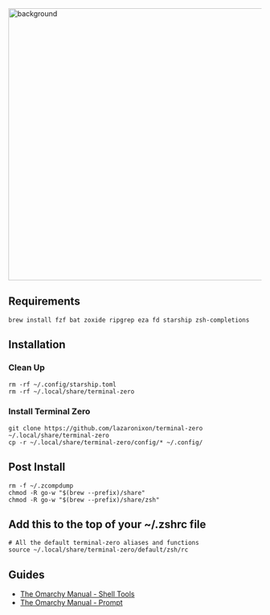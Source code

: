 <img width="960" height="540" alt="background" src="https://github.com/user-attachments/assets/35012f6c-5507-4fb5-b893-080585bc0362" />

## Requirements

```
brew install fzf bat zoxide ripgrep eza fd starship zsh-completions
```

## Installation

### Clean Up

```
rm -rf ~/.config/starship.toml
rm -rf ~/.local/share/terminal-zero
```

### Install Terminal Zero

```
git clone https://github.com/lazaronixon/terminal-zero ~/.local/share/terminal-zero
cp -r ~/.local/share/terminal-zero/config/* ~/.config/
```

## Post Install

```
rm -f ~/.zcompdump
chmod -R go-w "$(brew --prefix)/share"
chmod -R go-w "$(brew --prefix)/share/zsh"
```

## Add this to the top of your ~/.zshrc file

```
# All the default terminal-zero aliases and functions
source ~/.local/share/terminal-zero/default/zsh/rc
```

## Guides

- [The Omarchy Manual - Shell Tools](https://learn.omacom.io/2/the-omarchy-manual/57/shell-tools)
- [The Omarchy Manual - Prompt](https://learn.omacom.io/2/the-omarchy-manual/95/prompt)
